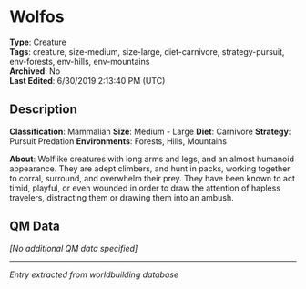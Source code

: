 # Wolfos

**Type**: Creature  
**Tags**: creature, size-medium, size-large, diet-carnivore, strategy-pursuit, env-forests, env-hills, env-mountains  
**Archived**: No  
**Last Edited**: 6/30/2019 2:13:40 PM (UTC)

## Description
**Classification**:
Mammalian
**Size**:
Medium - Large
**Diet**:
Carnivore
**Strategy**:
Pursuit Predation
**Environments**:
Forests, Hills, Mountains

**About**:
Wolflike creatures with long arms and legs, and an almost humanoid appearance. They are adept climbers, and hunt in packs, working together to corral, surround, and overwhelm their prey. They have been known to act timid, playful, or even wounded in order to draw the attention of hapless travelers, distracting them or drawing them into an ambush.

## QM Data
*[No additional QM data specified]*

---
*Entry extracted from worldbuilding database*
